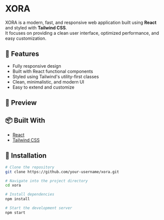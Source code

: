 # XORA

XORA is a modern, fast, and responsive web application built using **React** and styled with **Tailwind CSS**.  
It focuses on providing a clean user interface, optimized performance, and easy customization.

## 🚀 Features

- Fully responsive design
- Built with React functional components
- Styled using Tailwind's utility-first classes
- Clean, minimalistic, and modern UI
- Easy to extend and customize

## 📸 Preview



## 📦 Built With

- [React](https://reactjs.org/)
- [Tailwind CSS](https://tailwindcss.com/)

## 📄 Installation

```bash
# Clone the repository
git clone https://github.com/your-username/xora.git

# Navigate into the project directory
cd xora

# Install dependencies
npm install

# Start the development server
npm start
